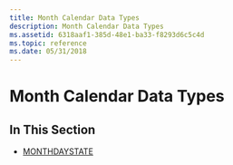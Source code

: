 ```yaml
---
title: Month Calendar Data Types
description: Month Calendar Data Types
ms.assetid: 6318aaf1-385d-48e1-ba33-f8293d6c5c4d
ms.topic: reference
ms.date: 05/31/2018
---
```


# Month Calendar Data Types

## In This Section

-   [MONTHDAYSTATE](monthdaystate.md)

 

 




